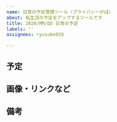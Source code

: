 ```yaml
---
name: 日常の予定管理ツール（プライバシーがば）
about: 私生活の予定をアップするツールです
title: 2020/MM/DD 日常の予定
labels: ''
assignees: ryusuke920

---
```


## 予定


## 画像・リンクなど


## 備考
